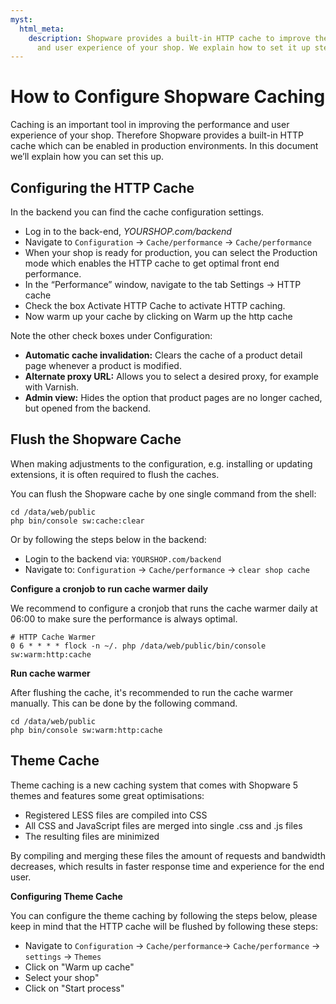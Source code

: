 ```yaml
---
myst:
  html_meta:
    description: Shopware provides a built-in HTTP cache to improve the performance
      and user experience of your shop. We explain how to set it up step by step.
---
```


<!-- source: https://support.hypernode.com/en/ecommerce/shopware/how-to-configure-shopware-caching/ -->

# How to Configure Shopware Caching

Caching is an important tool in improving the performance and user experience of your shop. Therefore Shopware provides a built-in HTTP cache which can be enabled in production environments. In this document we’ll explain how you can set this up.

## Configuring the HTTP Cache

In the backend you can find the cache configuration settings.

- Log in to the back-end, *YOURSHOP.com/backend*
- Navigate to `Configuration` -> `Cache/performance` -> `Cache/performance`
- When your shop is ready for production, you can select the Production mode which enables the HTTP cache to get optimal front end performance.
- In the “Performance” window, navigate to the tab Settings -> HTTP cache
- Check the box Activate HTTP Cache to activate HTTP caching.
- Now warm up your cache by clicking on Warm up the http cache

Note the other check boxes under Configuration:

- **Automatic cache invalidation:** Clears the cache of a product detail page whenever a product is modified.
- **Alternate proxy URL:** Allows you to select a desired proxy, for example with Varnish.
- **Admin view:** Hides the option that product pages are no longer cached, but opened from the backend.

## Flush the Shopware Cache

When making adjustments to the configuration, e.g. installing or updating extensions, it is often required to flush the caches.

You can flush the Shopware cache by one single command from the shell:

```nginx
cd /data/web/public
php bin/console sw:cache:clear
```

Or by following the steps below in the backend:

- Login to the backend via: `YOURSHOP.com/backend`
- Navigate to: `Configuration` -> `Cache/performance` -> `clear shop cache`

**Configure a cronjob to run cache warmer daily**

We recommend to configure a cronjob that runs the cache warmer daily at 06:00 to make sure the performance is always optimal.

```nginx
# HTTP Cache Warmer
0 6 * * * * flock -n ~/. php /data/web/public/bin/console sw:warm:http:cache

```

**Run cache warmer**

After flushing the cache, it's recommended to run the cache warmer manually. This can be done by the following command.

```nginx
cd /data/web/public
php bin/console sw:warm:http:cache
```

## Theme Cache

Theme caching is a new caching system that comes with Shopware 5 themes and features some great optimisations:

- Registered LESS files are compiled into CSS
- All CSS and JavaScript files are merged into single .css and .js files
- The resulting files are minimized

By compiling and merging these files the amount of requests and bandwidth decreases, which results in faster response time and experience for the end user.

**Configuring Theme Cache**

You can configure the theme caching by following the steps below, please keep in mind that the HTTP cache will be flushed by following these steps:

- Navigate to `Configuration` -> `Cache/performance`-> `Cache/performance` -> `settings` -> `Themes`
- Click on "Warm up cache"
- Select your shop"
- Click on "Start process"
